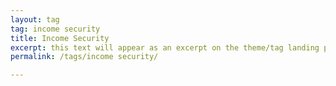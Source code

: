 ```yaml
---
layout: tag
tag: income security
title: Income Security
excerpt: this text will appear as an excerpt on the theme/tag landing page
permalink: /tags/income security/

---
```

